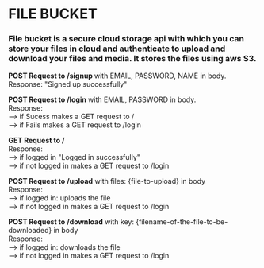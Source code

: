 # FILE BUCKET

### File bucket is a secure cloud storage api with which you can store your files in cloud and authenticate to upload and download your files and media. It stores the files using aws S3.

<b>POST Request to /signup </b> with EMAIL, PASSWORD, NAME in body.  
Response: "Signed up successfully"

<b>POST Request to /login</b> with EMAIL, PASSWORD in body. 
<br/>Response: 
<br/> --> if Sucess makes a GET request to /
<br/>--> if Fails makes a GET request to /login
          
<b>GET Request to /</b>
<br/>Response: 
<br/>--> if logged in "Logged in successfully"
<br/>--> if not logged in makes a GET request to /login


<b>POST Request to /upload</b> with files: {file-to-upload} in body
<br/>Response: 
<br/>--> if logged in: uploads the file
<br/>--> if not logged in makes a GET request to /login
          
<b>POST Request to /download</b> with key: {filename-of-the-file-to-be-downloaded} in body
<br/>Response: 
<br/>--> if logged in: downloads the file
<br/>--> if not logged in makes a GET request to /login
